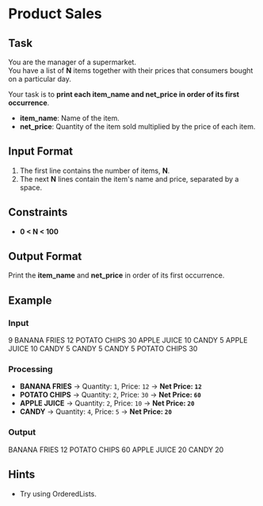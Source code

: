 # Product Sales 

## Task
You are the manager of a supermarket.  
You have a list of **N** items together with their prices that consumers bought on a particular day.  

Your task is to **print each item_name and net_price in order of its first occurrence**.

- **item_name**: Name of the item.  
- **net_price**: Quantity of the item sold multiplied by the price of each item.  

## Input Format
1. The first line contains the number of items, **N**.
2. The next **N** lines contain the item's name and price, separated by a space.

## Constraints
- **0 < N < 100**

## Output Format
Print the **item_name** and **net_price** in order of its first occurrence.

## Example

### Input
9
BANANA FRIES 12
POTATO CHIPS 30
APPLE JUICE 10
CANDY 5
APPLE JUICE 10
CANDY 5
CANDY 5
CANDY 5
POTATO CHIPS 30

### Processing
- **BANANA FRIES** → Quantity: `1`, Price: `12` → **Net Price: `12`**
- **POTATO CHIPS** → Quantity: `2`, Price: `30` → **Net Price: `60`**
- **APPLE JUICE** → Quantity: `2`, Price: `10` → **Net Price: `20`**
- **CANDY** → Quantity: `4`, Price: `5` → **Net Price: `20`**

### Output
BANANA FRIES 12
POTATO CHIPS 60
APPLE JUICE 20
CANDY 20

## Hints
- Try using OrderedLists.
